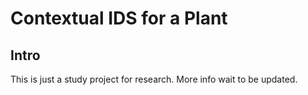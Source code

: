 # Contextual IDS for a Plant

## Intro

This is just a study project for research. More info wait to be updated.